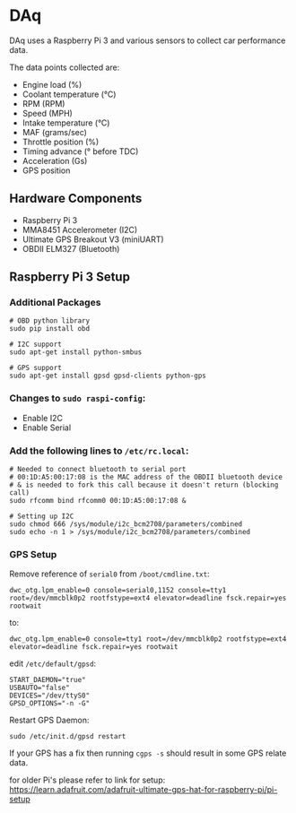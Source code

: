 # DAq

DAq uses a Raspberry Pi 3 and various sensors to collect car performance data.

The data points collected are:

- Engine load (%)
- Coolant temperature (&deg;C)
- RPM (RPM)
- Speed (MPH)
- Intake temperature (&deg;C)
- MAF (grams/sec)
- Throttle position (%)
- Timing advance (&deg; before TDC)
- Acceleration (Gs)
- GPS position

## Hardware Components

- Raspberry Pi 3
- MMA8451 Accelerometer (I2C)
- Ultimate GPS Breakout V3 (miniUART)
- OBDII ELM327 (Bluetooth)

## Raspberry Pi 3 Setup

### Additional Packages

```
# OBD python library
sudo pip install obd

# I2C support
sudo apt-get install python-smbus

# GPS support
sudo apt-get install gpsd gpsd-clients python-gps
```

### Changes to `sudo raspi-config`:

- Enable I2C
- Enable Serial

### Add the following lines to `/etc/rc.local`:

```
# Needed to connect bluetooth to serial port
# 00:1D:A5:00:17:08 is the MAC address of the OBDII bluetooth device
# & is needed to fork this call because it doesn't return (blocking call)
sudo rfcomm bind rfcomm0 00:1D:A5:00:17:08 &

# Setting up I2C
sudo chmod 666 /sys/module/i2c_bcm2708/parameters/combined
sudo echo -n 1 > /sys/module/i2c_bcm2708/parameters/combined
```

### GPS Setup

Remove reference of `serial0` from `/boot/cmdline.txt`:
```
dwc_otg.lpm_enable=0 console=serial0,1152 console=tty1 root=/dev/mmcblk0p2 rootfstype=ext4 elevator=deadline fsck.repair=yes rootwait
```
to:
```
dwc_otg.lpm_enable=0 console=tty1 root=/dev/mmcblk0p2 rootfstype=ext4 elevator=deadline fsck.repair=yes rootwait
```

edit `/etc/default/gpsd`:
```
START_DAEMON="true"
USBAUTO="false"
DEVICES="/dev/ttyS0"
GPSD_OPTIONS="-n -G"
```

Restart GPS Daemon:
```
sudo /etc/init.d/gpsd restart
```

If your GPS has a fix then running `cgps -s` should result in some GPS relate data.

for older Pi's please refer to link for setup:
<https://learn.adafruit.com/adafruit-ultimate-gps-hat-for-raspberry-pi/pi-setup>
